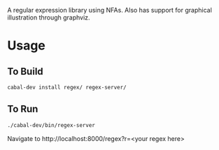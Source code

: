 A regular expression library using NFAs. Also has support for graphical illustration through graphviz.

# Usage
## To Build
```bash
cabal-dev install regex/ regex-server/
```
## To Run
```bash
./cabal-dev/bin/regex-server
```

Navigate to http://localhost:8000/regex?r=&lt;your regex here&gt;
